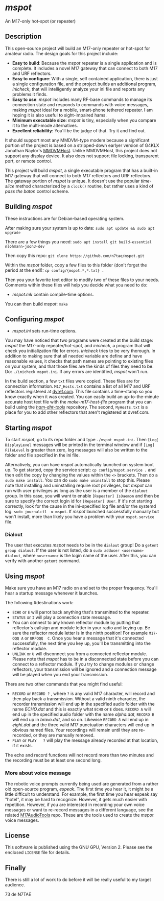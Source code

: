 # *mspot*

An M17-only hot-spot (or repeater)

## Description

This open-source project will build an M17-only repeater or hot-spot for amateur radio. The design goals for this project include:
- **Easy to build**: Because the *mspot* repeater is a single application and is complete. It includes a novel M17 gateway that can connect to both M17 and URF reflectors.
- **Easy to configure**: With a single, self contained application, there is just a single configuration file, and the project builds an additional program, *inicheck*, that will intelligently analyze your ini file and reports any problems it finds.
- **Easy to use**: *mspot* includes many RF-base commands to manage its connection state and responds to commands with voice messages, making *mspot* ideal for a mobile, smart-phone tethered repeater. I am hoping it is also useful to sight-impaired hams.
- **Minimum executable size**: *mspot* is tiny, especially when you compare it to the multi-mode alternatives.
- **Excellent reliability**: You'll be the judge of that. Try it and find out.

It should support most any MMDVM-type modem because a significant portion of the project is based on a stripped-down earlyer version of G4KLX Jonathan Naylor's [MMDVMHost](https://github.com/g4klx/MMDVMHost). Unlike MMDVMHost, this project does not support any display device. It also does not support file locking, transparent port, or remote control.

This project will build *mspot*, a single executable program that has a built-in M17 gateway that will connect to both M17 reflectors and URF reflectors. The gateway portion of *mspot* is unique. It doesn't use the popular *time-slice* method characterized by a `clock()` routine, but rather uses a kind of *pass the baton* control scheme.

## Building *mspot*

These instructions are for Debian-based operating system.

After making sure your system is up to date: `sudo apt update && sudo apt upgrade`


There are a few things you need: `sudo apt install git build-essential nlohmann-json3-dev`


Then copy this repo: `git clone https://github.com/n7tae/mspot.git`

Within the *mspot* folder, copy a few files to this folder (don't forget the period at the end!): `cp config/{mspot.*,*.txt} .`

Then you your favorite text editor to modify two of these files to your needs. Comments within these files will help you decide what you need to do:

- *mspot.mk* contain compile-time options.

You can then build *mspot*: `make`

## Configuring *mspot*

- *mspot.ini* sets run-time options.

You may have noticed that two programs were created at the build stage: *mspot* the M17-only repeater/hot-spot, and *inicheck*, a program that will check you initialization file for errors. *inicheck* tries to be very thorough. In addition to making sure that all needed variable are define and have reasonable values, it checks that path names are pointing to existing files on your system, and that those files are the kinds of files they need to be. Do: `./inicheck mspot.ini`. If any errors are identified, *mspot* won't run.

In the build section, a few `txt` files were copied. These files are for connection information. `M17_Hosts.txt` contains a list of all M17 and URF reflectors registered at [dvref.com](https://dvref.com/). This file contains a time-stamp so you know exactly when it was created. You can easily build an up-to-the-minute accurate host text file with the *make-m17-host-file* program that you can build using the [*ham-dht-tools*](https://github.com/n7tae/ham-dht-tools) repository. The second, `MyHosts.txt` is a place for you to add other reflectors that aren't registered at dvref.com.

## Starting *mspot*

To start *mspot*, go to its repo folder and type `./mspot mspot.ini`. Then `[Log] DisplayLevel` messages will be printed in the terminal window and if `[Log] FileLevel` is greater than zero, log messages will also be written to the folder and file specified in the ini file.

Alternatively, you can have *mspot* automatically launched on system boot up. To get started, copy the service script: `cp config/mspot.service .` and then edit the copy by changing the values within the `<>` brackets. Then do a `sudo make install`. You can do `sudo make uninstall` to stop this. Please note that installing and uninstalling require root privileges, but *mspot* can run with user privileges as long as the user is a member of the `dialout` group. In this case, you will want to enable `[Repeater] IsDaemon` and then be sure to specify the correct login id for `[Repeater] User`. If it's not starting correctly, look for the cause in the ini-specified log file and/or the systemd log: `sudo journalctl -u mspot`. If *mspot* launched successfully manually but won't install, more than likely you have a problem with your `mspot.service` file.

### Dialout

The user that executes *mspot* needs to be in the `dialout` group! Do a `getent group dialout`. If the user is not listed, do a `sudo adduser <username> dialout`, where `<username>` is the login name of the user. After this, you can verify with another `getent` command.

## Using *mspot*

Make sure you have an M17 radio on and set to the proper frequency. You'll hear a startup message whenever it launches.

The following #destinations work:
- `ECHO` or `E` will parrot back anything that's transmitted to the repeater.
- `STATUS` or `I` will play a connection state message.
- You can connect to any known reflector module by putting that reflector's callsign and module letter in your radio and keying up. Be sure the reflector module letter is in the ninth position! For example `M17-QQQ A` or `URFQQQ  C`. Once you hear a message that it's connected successfully, the next time you key up, you'll be transmitting into the reflector module.
- `UNLINK` or `U` will disconnect you from a connected reflector module. Please note that *mspot* has to be in a disconnected state before you can connect to a reflector module. If you try to change modules or change reflectors, your transmission will be ignored and a connection message will be played when you end your transmission.

There are two other commands that you might find useful:
- `RECORD` or `RECORD ?` , where `?` is any valid M17 character, will record and then play back a transmission. Without a valid ninth character, the recorder transmission will end up in the specified audio folder with the name *ECHO.dat* and this is exactly what `ECHO` or `E` does. `RECORD A` will end up in the specified audio folder with the name *alpha.dat*, `RECORD B` will end up in *bravo.dat*, and so on. Likewise `RECORD 8` will end up in *eight.dat* and the three valid M17 punctuation characters will end up in obvious named files. Your recordings will remain until they are re-recorded, or they are manually removed.
- `PLAY` or `PLAY   ?` will play the message already recorded at that location, if it exists.

The echo and record functions will not record more than two minutes and the recording must be at least one second long.

### More about voice message

The robotic voice prompts currently being used are generated from a rather old open-source program, *espeak*. The first time you hear it, it might be a little difficult to understand. For example, the first time you hear espeak say "hotel", it may be hard to recognize. However, it gets much easier with repetition. However, if you are interested in recording your own voice messages or want to re-record messages in a different language, see the related [M17AudioTools](https://github.com/n7tae/mat) repo. These are the tools used to create the *mspot* voice messages.

## License

This software is published using the GNU GPU, Version 2. Please see the enclosed `LICENSE` file for details.

## Finally

There is still a lot of work to do before it will be really useful to my target audience.

73 de N7TAE
